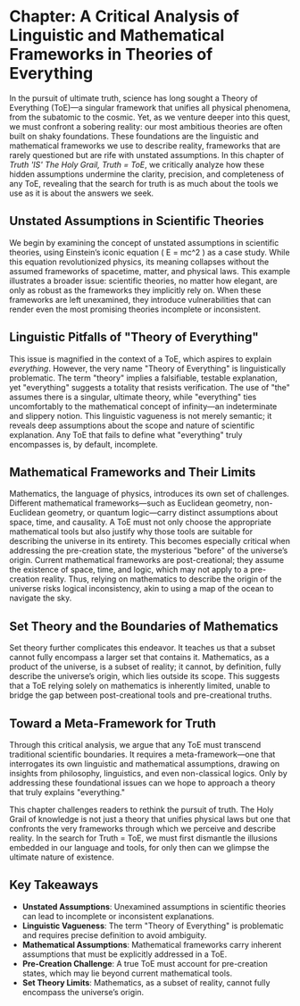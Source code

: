 # Chapter: A Critical Analysis of Linguistic and Mathematical Frameworks in Theories of Everything

In the pursuit of ultimate truth, science has long sought a Theory of Everything (ToE)—a singular framework that unifies all physical phenomena, from the subatomic to the cosmic. Yet, as we venture deeper into this quest, we must confront a sobering reality: our most ambitious theories are often built on shaky foundations. These foundations are the linguistic and mathematical frameworks we use to describe reality, frameworks that are rarely questioned but are rife with unstated assumptions. In this chapter of *Truth 'IS' The Holy Grail, Truth = ToE*, we critically analyze how these hidden assumptions undermine the clarity, precision, and completeness of any ToE, revealing that the search for truth is as much about the tools we use as it is about the answers we seek.

## Unstated Assumptions in Scientific Theories

We begin by examining the concept of unstated assumptions in scientific theories, using Einstein’s iconic equation \( E = mc^2 \) as a case study. While this equation revolutionized physics, its meaning collapses without the assumed frameworks of spacetime, matter, and physical laws. This example illustrates a broader issue: scientific theories, no matter how elegant, are only as robust as the frameworks they implicitly rely on. When these frameworks are left unexamined, they introduce vulnerabilities that can render even the most promising theories incomplete or inconsistent.

## Linguistic Pitfalls of "Theory of Everything"

This issue is magnified in the context of a ToE, which aspires to explain *everything*. However, the very name "Theory of Everything" is linguistically problematic. The term "theory" implies a falsifiable, testable explanation, yet "everything" suggests a totality that resists verification. The use of "the" assumes there is a singular, ultimate theory, while "everything" ties uncomfortably to the mathematical concept of infinity—an indeterminate and slippery notion. This linguistic vagueness is not merely semantic; it reveals deep assumptions about the scope and nature of scientific explanation. Any ToE that fails to define what "everything" truly encompasses is, by default, incomplete.

## Mathematical Frameworks and Their Limits

Mathematics, the language of physics, introduces its own set of challenges. Different mathematical frameworks—such as Euclidean geometry, non-Euclidean geometry, or quantum logic—carry distinct assumptions about space, time, and causality. A ToE must not only choose the appropriate mathematical tools but also justify why those tools are suitable for describing the universe in its entirety. This becomes especially critical when addressing the pre-creation state, the mysterious "before" of the universe’s origin. Current mathematical frameworks are post-creational; they assume the existence of space, time, and logic, which may not apply to a pre-creation reality. Thus, relying on mathematics to describe the origin of the universe risks logical inconsistency, akin to using a map of the ocean to navigate the sky.

## Set Theory and the Boundaries of Mathematics

Set theory further complicates this endeavor. It teaches us that a subset cannot fully encompass a larger set that contains it. Mathematics, as a product of the universe, is a subset of reality; it cannot, by definition, fully describe the universe’s origin, which lies outside its scope. This suggests that a ToE relying solely on mathematics is inherently limited, unable to bridge the gap between post-creational tools and pre-creational truths.

## Toward a Meta-Framework for Truth

Through this critical analysis, we argue that any ToE must transcend traditional scientific boundaries. It requires a meta-framework—one that interrogates its own linguistic and mathematical assumptions, drawing on insights from philosophy, linguistics, and even non-classical logics. Only by addressing these foundational issues can we hope to approach a theory that truly explains "everything."

This chapter challenges readers to rethink the pursuit of truth. The Holy Grail of knowledge is not just a theory that unifies physical laws but one that confronts the very frameworks through which we perceive and describe reality. In the search for Truth = ToE, we must first dismantle the illusions embedded in our language and tools, for only then can we glimpse the ultimate nature of existence.

## Key Takeaways

- **Unstated Assumptions**: Unexamined assumptions in scientific theories can lead to incomplete or inconsistent explanations.
- **Linguistic Vagueness**: The term "Theory of Everything" is problematic and requires precise definition to avoid ambiguity.
- **Mathematical Assumptions**: Mathematical frameworks carry inherent assumptions that must be explicitly addressed in a ToE.
- **Pre-Creation Challenge**: A true ToE must account for pre-creation states, which may lie beyond current mathematical tools.
- **Set Theory Limits**: Mathematics, as a subset of reality, cannot fully encompass the universe’s origin.